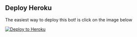 ## Deploy Heroku

The easiest way to deploy this bot! is click on the image below

<p align=""><a href="https://heroku.com/deploy?template=https://github.com/afdulfauzan/python-aria-mirror-bot/tree/master"> <img src="https://camo.githubusercontent.com/83b0e95b38892b49184e07ad572c94c8038323fb/68747470733a2f2f7777772e6865726f6b7563646e2e636f6d2f6465706c6f792f627574746f6e2e737667" alt="Deploy to Heroku" /></a></p>
